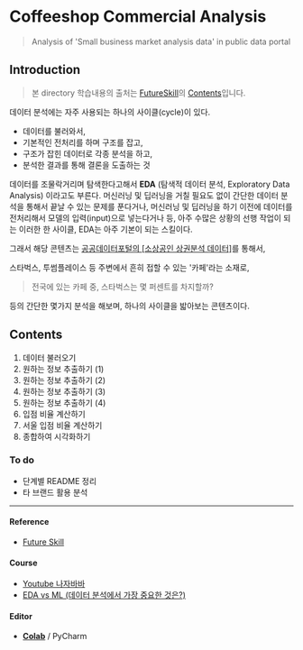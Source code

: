 # Coffeeshop Commercial Analysis
> Analysis of 'Small business market analysis data' in public data portal



## Introduction

> 본 directory 학습내용의 출처는 [FutureSkill](https://futureskill.io/)의 [Contents](https://futureskill.io/content/8f89c356-718c-495e-995c-dd784c3903a8)입니다.

데이터 분석에는 자주 사용되는 하나의 사이클(cycle)이 있다.

- 데이터를 불러와서,
- 기본적인 전처리를 하며 구조를 잡고,
- 구조가 잡힌 데이터로 각종 분석을 하고,
- 분석한 결과를 통해 결론을 도출하는 것

데이터를 조물락거리며 탐색한다고해서 **EDA** (탐색적 데이터 분석, Exploratory Data Analysis) 이라고도 부른다. 머신러닝 및 딥러닝을 거칠 필요도 없이 간단한 데이터 분석을 통해서 끝날 수 있는 문제를 푼다거나, 머신러닝 및 딥러닝을 하기 이전에 데이터를 전처리해서 모델의 입력(input)으로 넣는다거나 등, 아주 수많은 상황의 선행 작업이 되는 이러한 한 사이클, EDA는 아주 기본이 되는 스킬이다.



그래서 해당 콘텐츠는 <u>공공데이터포털의 [소상공인 상권분석 데이터]</u>를 통해서,

스타벅스, 투썸플레이스 등 주변에서 흔히 접할 수 있는 '카페'라는 소재로,

> 전국에 있는 카페 중, 스타벅스는 몇 퍼센트를 차지할까?

등의 간단한 몇가지 분석을 해보며, 하나의 사이클을 밟아보는 콘텐츠이다.



## Contents



1. 데이터 불러오기
2. 원하는 정보 추출하기 (1)
3. 원하는 정보 추출하기 (2)
4. 원하는 정보 추출하기 (3)
5. 원하는 정보 추출하기 (4)
6. 입점 비율 계산하기
7. 서울 입점 비율 계산하기
8. 종합하여 시각화하기





### To do

- 단계별 README 정리
- 타 브랜드 활용 분석

---

#### Reference

- [Future Skill](https://futureskill.io/)

#### Course

- [Youtube 나자바바](https://www.youtube.com/channel/UCpkVLcUq9OJ3n2zZYzTKghg)
- [EDA vs ML (데이터 분석에서 가장 중요한 것은?)](https://www.youtube.com/watch?v=ycoZ0LqFzmU&feature=emb_logo) 

#### Editor

- [**Colab**](https://colab.research.google.com/) / PyCharm
